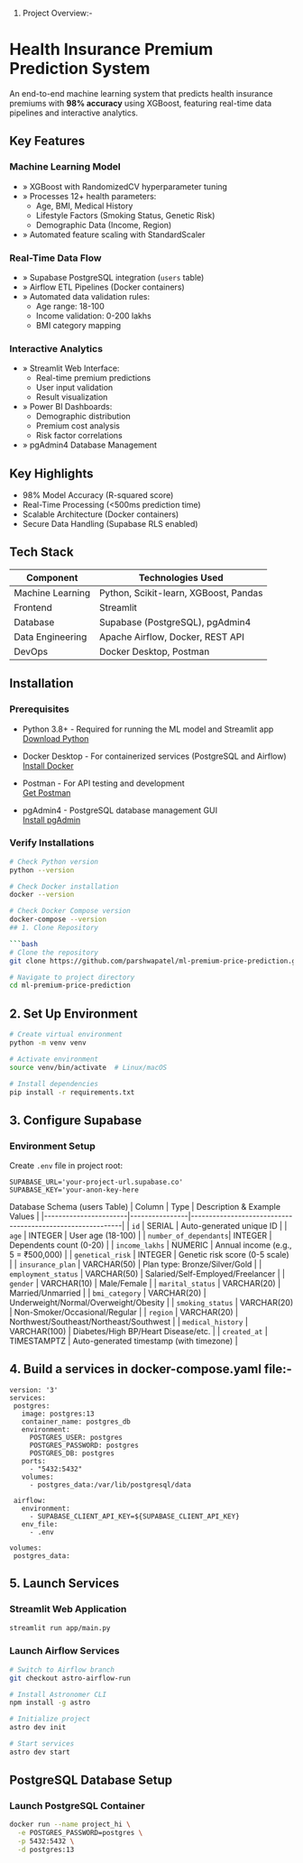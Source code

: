 1. Project Overview:-

# Health Insurance Premium Prediction System

An end-to-end machine learning system that predicts health insurance premiums with **98% accuracy** using XGBoost, featuring real-time data pipelines and interactive analytics.

##  Key Features

###  Machine Learning Model
- » XGBoost with RandomizedCV hyperparameter tuning
- » Processes 12+ health parameters:
  - Age, BMI, Medical History
  - Lifestyle Factors (Smoking Status, Genetic Risk)
  - Demographic Data (Income, Region)
- » Automated feature scaling with StandardScaler

###  Real-Time Data Flow
- » Supabase PostgreSQL integration (`users` table)
- » Airflow ETL Pipelines (Docker containers)
- » Automated data validation rules:
  - Age range: 18-100
  - Income validation: 0-200 lakhs
  - BMI category mapping

###  Interactive Analytics
- » Streamlit Web Interface:
  - Real-time premium predictions
  - User input validation
  - Result visualization
- » Power BI Dashboards:
  - Demographic distribution
  - Premium cost analysis
  - Risk factor correlations
- » pgAdmin4 Database Management

##  Key Highlights
- 98% Model Accuracy (R-squared score)
- Real-Time Processing (<500ms prediction time)
- Scalable Architecture (Docker containers)
- Secure Data Handling (Supabase RLS enabled)
  
  
## Tech Stack 

| Component           | Technologies Used                          |
|---------------------|--------------------------------------------|
| Machine Learning | Python, Scikit-learn, XGBoost, Pandas      |
| Frontend      | Streamlit                                  |
| Database      | Supabase (PostgreSQL), pgAdmin4            |
| Data Engineering | Apache Airflow, Docker, REST API           |
| DevOps         | Docker Desktop, Postman                    |
  
  
## Installation 

### Prerequisites
-  Python 3.8+ - Required for running the ML model and Streamlit app  
  [Download Python](https://www.python.org/downloads/)
  
-  Docker Desktop - For containerized services (PostgreSQL and Airflow)  
  [Install Docker](https://www.docker.com/products/docker-desktop)

-  Postman - For API testing and development  
  [Get Postman](https://www.postman.com/downloads/)

-  pgAdmin4 - PostgreSQL database management GUI  
  [Install pgAdmin](https://www.pgadmin.org/download/)

### Verify Installations
```bash
# Check Python version
python --version

# Check Docker installation
docker --version

# Check Docker Compose version
docker-compose --version
## 1. Clone Repository 

```bash
# Clone the repository
git clone https://github.com/parshwapatel/ml-premium-price-prediction.git

# Navigate to project directory
cd ml-premium-price-prediction
```


## 2. Set Up Environment 

```bash
# Create virtual environment
python -m venv venv

# Activate environment
source venv/bin/activate  # Linux/macOS

# Install dependencies
pip install -r requirements.txt
```

## 3. Configure Supabase

### Environment Setup
Create `.env` file in project root:
```env
SUPABASE_URL='your-project-url.supabase.co'
SUPABASE_KEY='your-anon-key-here
```
Database Schema (users Table)
| Column                | Type           | Description & Example Values                              |
|-----------------------|----------------|-----------------------------------------------------------|
| `id`                  | SERIAL         | Auto-generated unique ID                                  |
| `age`                 | INTEGER        | User age (18-100)                                         |
| `number_of_dependants`| INTEGER        | Dependents count (0-20)                                   |
| `income_lakhs`        | NUMERIC        | Annual income (e.g., 5 = ₹500,000)                        |
| `genetical_risk`      | INTEGER        | Genetic risk score (0-5 scale)                            |
| `insurance_plan`      | VARCHAR(50)    | Plan type: Bronze/Silver/Gold                             |
| `employment_status`   | VARCHAR(50)    | Salaried/Self-Employed/Freelancer                         |
| `gender`              | VARCHAR(10)    | Male/Female                                               |
| `marital_status`      | VARCHAR(20)    | Married/Unmarried                                         |
| `bmi_category`        | VARCHAR(20)    | Underweight/Normal/Overweight/Obesity                     |
| `smoking_status`      | VARCHAR(20)    | Non-Smoker/Occasional/Regular                             |
| `region`              | VARCHAR(20)    | Northwest/Southeast/Northeast/Southwest                   |
| `medical_history`     | VARCHAR(100)   | Diabetes/High BP/Heart Disease/etc.                       |
| `created_at`          | TIMESTAMPTZ    | Auto-generated timestamp (with timezone)                  |
 ## 4. Build a services in docker-compose.yaml file:-
 ```code
version: '3'
services:
  postgres:
    image: postgres:13
    container_name: postgres_db
    environment:
      POSTGRES_USER: postgres
      POSTGRES_PASSWORD: postgres
      POSTGRES_DB: postgres
    ports:
      - "5432:5432"
    volumes:
      - postgres_data:/var/lib/postgresql/data

  airflow:
    environment:
      - SUPABASE_CLIENT_API_KEY=${SUPABASE_CLIENT_API_KEY}
    env_file:
      - .env

volumes:
  postgres_data:
```


   
  ## 5. Launch Services

###  Streamlit Web Application
```bash
streamlit run app/main.py
```

### Launch Airflow Services
```bash
# Switch to Airflow branch
git checkout astro-airflow-run

# Install Astronomer CLI
npm install -g astro

# Initialize project
astro dev init

# Start services
astro dev start 
```  

## PostgreSQL Database Setup

### Launch PostgreSQL Container
```bash
docker run --name project_hi \
  -e POSTGRES_PASSWORD=postgres \
  -p 5432:5432 \
  -d postgres:13
```  
